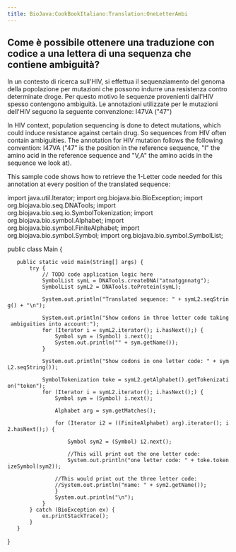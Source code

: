```yaml
---
title: BioJava:CookBookItaliano:Translation:OneLetterAmbi
---
```


Come è possibile ottenere una traduzione con codice a una lettera di una sequenza che contiene ambiguità?
---------------------------------------------------------------------------------------------------------

In un contesto di ricerca sull'HIV, si effettua il sequenziamento del
genoma della popolazione per mutazioni che possono indurre una
resistenza contro determinate droge. Per questo motivo le sequenze
provenienti dall'HIV spesso contengono ambiguità. Le annotazioni
utilizzate per le mutazioni dell'HIV seguono la seguente convenzione:
I47VA ("47")

In HIV context, population sequencing is done to detect mutations, which
could induce resistance against certain drug. So sequences from HIV
often contain ambiguities. The annotation for HIV mutation follows the
following convention: I47VA ("47" is the position in the reference
sequence, "I" the amino acid in the reference sequence and "V,A" the
amino acids in the sequence we look at).

This sample code shows how to retrieve the 1-Letter code needed for this
annotation at every position of the translated sequence:

<java> import java.util.Iterator; import org.biojava.bio.BioException;
import org.biojava.bio.seq.DNATools; import
org.biojava.bio.seq.io.SymbolTokenization; import
org.biojava.bio.symbol.Alphabet; import
org.biojava.bio.symbol.FiniteAlphabet; import
org.biojava.bio.symbol.Symbol; import org.biojava.bio.symbol.SymbolList;

public class Main {

`   public static void main(String[] args) {`  
`       try {`  
`           // TODO code application logic here`  
`           SymbolList symL = DNATools.createDNA("atnatggnnatg");`  
`           SymbolList symL2 = DNATools.toProtein(symL);`

`           System.out.println("Translated sequence: " + symL2.seqString() + "\n");`

`           System.out.println("Show codons in three letter code taking ambiguities into account:");`  
`           for (Iterator i = symL2.iterator(); i.hasNext();) {`  
`               Symbol sym = (Symbol) i.next();`  
`               System.out.println("" + sym.getName());`  
`           }`

`           System.out.println("Show codons in one letter code: " + symL2.seqString());`

`           SymbolTokenization toke = symL2.getAlphabet().getTokenization("token");`  
`           for (Iterator i = symL2.iterator(); i.hasNext();) {`  
`               Symbol sym = (Symbol) i.next();`

`               Alphabet arg = sym.getMatches();`

`               for (Iterator i2 = ((FiniteAlphabet) arg).iterator(); i2.hasNext();) {`

`                   Symbol sym2 = (Symbol) i2.next();`

`                   //This will print out the one letter code:`  
`                   System.out.println("one letter code: " + toke.tokenizeSymbol(sym2));`

`               //This would print out the three letter code:`  
`               //System.out.println("name: " + sym2.getName());`  
`               }`  
`               System.out.println("\n");`  
`           }`  
`       } catch (BioException ex) {`  
`           ex.printStackTrace();`  
`       }`  
`   }`

} </java>
